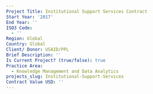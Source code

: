 ```yaml
---
Project Title: Institutional Support Services Contract
Start Year: '2017'
End Year: ''
ISO3 Code:
  - ''
Region: Global
Country: Global
Client/ Donor: USAID/PPL
Brief Description: ''
Is Current Project? (true/false): true
Practice Area:
  - Knowledge Management and Data Analytics
projects_slug: Institutional-Support-Services
Contract Value USD: ''
---
```

